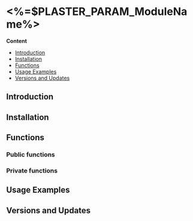 ﻿# <%=$PLASTER_PARAM_ModuleName%>

**Content**

* [Introduction](#intro)
* [Installation](#install)
* [Functions](#functions)
* [Usage Examples](#usage)
* [Versions and Updates](#version)

## <a name=intro>Introduction</a>


## <a name=install>Installation</a>


## <a name="functions">Functions</a>

### Public functions


### Private functions


## <a name=usage>Usage Examples</a>


## <a name=version>Versions and Updates</a>
